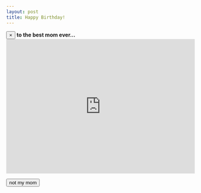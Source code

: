 ```yaml
---
layout: post
title: Happy Birthday!
---
```


<div class="alert alert-success">
	<button type="button" class="close" data-dismiss="alert">&times;</button>
	<strong>to the best mom ever&hellip;</strong>
</div>

<iframe width="640" height="360" src="http://www.youtube.com/embed/lOWFYLXBYZk?feature=player_detailpage" frameborder="0" allowfullscreen style="max-width: 100%;"></iframe>

<p><button class="btn btn-link"><i class="icon-arrow-up"></i> not my mom</button></p>
